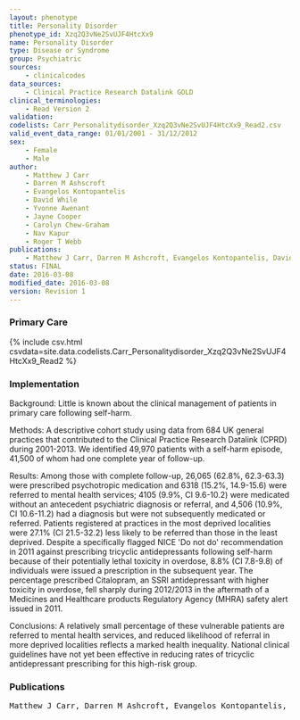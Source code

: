 ```yaml
---
layout: phenotype
title: Personality Disorder
phenotype_id: Xzq2Q3vNe2SvUJF4HtcXx9
name: Personality Disorder
type: Disease or Syndrome
group: Psychiatric
sources: 
    - clinicalcodes
data_sources:
    - Clinical Practice Research Datalink GOLD
clinical_terminologies:
    - Read Version 2
validation:
codelists: Carr_Personalitydisorder_Xzq2Q3vNe2SvUJF4HtcXx9_Read2.csv
valid_event_data_range: 01/01/2001 - 31/12/2012 
sex:
    - Female
    - Male
author:
    - Matthew J Carr
    - Darren M Ashscroft
    - Evangelos Kontopantelis
    - David While
    - Yvonne Awenant
    - Jayne Cooper
    - Carolyn Chew-Graham
    - Nav Kapur
    - Roger T Webb
publications:
    - Matthew J Carr, Darren M Ashcroft, Evangelos Kontopantelis, David While, Yvonne Awenant, Jayne Cooper, Carolyn Chew-Graham, Nav Kapur, Roger T Webb, Clinical management following self-harm in a UK-wide primary care cohort. Journal of Affective Disorders, 197(2016) 182-188, 2016.
status: FINAL
date: 2016-03-08
modified_date: 2016-03-08
version: Revision 1
---
```


### Primary Care

{% include csv.html csvdata=site.data.codelists.Carr_Personalitydisorder_Xzq2Q3vNe2SvUJF4HtcXx9_Read2 %}

### Implementation

Background: 
Little is known about the clinical management of patients in primary care following self-harm.

Methods: 
A descriptive cohort study using data from 684 UK general practices that contributed to the Clinical Practice Research Datalink (CPRD) during 2001-2013. We identified 49,970 patients with a self-harm episode, 41,500 of whom had one complete year of follow-up.

Results: 
Among those with complete follow-up, 26,065 (62.8%, 62.3-63.3) were prescribed psychotropic medication and 6318 (15.2%, 14.9-15.6) were referred to mental health services; 4105 (9.9%, CI 9.6-10.2) were medicated without an antecedent psychiatric diagnosis or referral, and 4,506 (10.9%, CI 10.6-11.2) had a diagnosis but were not subsequently medicated or referred. Patients registered at practices in the most deprived localities were 27.1% (CI 21.5-32.2) less likely to be referred than those in the least deprived. Despite a specifically flagged NICE 'Do not do' recommendation in 2011 against prescribing tricyclic antidepressants following self-harm because of their potentially lethal toxicity in overdose, 8.8% (CI 7.8-9.8) of individuals were issued a prescription in the subsequent year. The percentage prescribed Citalopram, an SSRI antidepressant with higher toxicity in overdose, fell sharply during 2012/2013 in the aftermath of a Medicines and Healthcare products Regulatory Agency (MHRA) safety alert issued in 2011.

Conclusions: 
A relatively small percentage of these vulnerable patients are referred to mental health services, and reduced likelihood of referral in more deprived localities reflects a marked health inequality. National clinical guidelines have not yet been effective in reducing rates of tricyclic antidepressant prescribing for this high-risk group.

### Publications

<pre>
Matthew J Carr, Darren M Ashcroft, Evangelos Kontopantelis, David While, Yvonne Awenant, Jayne Cooper, Carolyn Chew-Graham, Nav Kapur, Roger T Webb, Clinical management following self-harm in a UK-wide primary care cohort. Journal of Affective Disorders, 197(2016) 182-188, 2016.
</pre>
